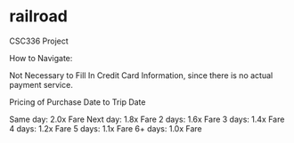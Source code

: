 # railroad
CSC336 Project

How to Navigate:

Not Necessary to Fill In Credit Card Information, since there is no actual payment service.

Pricing of Purchase Date to Trip Date

Same day: 2.0x Fare
Next day: 1.8x Fare
2 days:   1.6x Fare
3 days:   1.4x Fare
4 days:   1.2x Fare
5 days:   1.1x Fare
6+ days:  1.0x Fare
